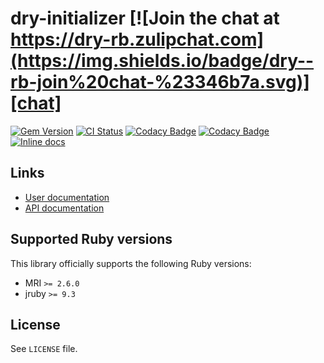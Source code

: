 <!--- this file is synced from dry-rb/template-gem project -->
[gem]: https://rubygems.org/gems/dry-initializer
[actions]: https://github.com/dry-rb/dry-initializer/actions
[codacy]: https://www.codacy.com/gh/dry-rb/dry-initializer
[chat]: https://dry-rb.zulipchat.com
[inchpages]: http://inch-ci.org/github/dry-rb/dry-initializer

# dry-initializer [![Join the chat at https://dry-rb.zulipchat.com](https://img.shields.io/badge/dry--rb-join%20chat-%23346b7a.svg)][chat]

[![Gem Version](https://badge.fury.io/rb/dry-initializer.svg)][gem]
[![CI Status](https://github.com/dry-rb/dry-initializer/workflows/CI/badge.svg)][actions]
[![Codacy Badge](https://api.codacy.com/project/badge/Grade/03c8923afd734e9fb0f4bfe9cc893edb)][codacy]
[![Codacy Badge](https://api.codacy.com/project/badge/Coverage/03c8923afd734e9fb0f4bfe9cc893edb)][codacy]
[![Inline docs](http://inch-ci.org/github/dry-rb/dry-initializer.svg?branch=master)][inchpages]

## Links

* [User documentation](https://dry-rb.org/gems/dry-initializer)
* [API documentation](http://rubydoc.info/gems/dry-initializer)

## Supported Ruby versions

This library officially supports the following Ruby versions:

* MRI `>= 2.6.0`
* jruby `>= 9.3`

## License

See `LICENSE` file.
